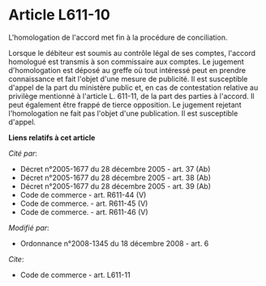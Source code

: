 # Article L611-10

L'homologation de l'accord met fin à la procédure de conciliation. 

Lorsque le débiteur est soumis au contrôle légal de ses comptes, l'accord homologué est transmis à son commissaire aux
comptes. Le jugement d'homologation est déposé au greffe où tout intéressé peut en prendre connaissance et fait l'objet d'une
mesure de publicité. Il est susceptible d'appel de la part du ministère public et, en cas de contestation relative au
privilège mentionné à l'article L. 611-11, de la part des parties à l'accord. Il peut également être frappé de tierce
opposition. Le jugement rejetant l'homologation ne fait pas l'objet d'une publication. Il est susceptible d'appel.

**Liens relatifs à cet article**

_Cité par_:

  - Décret n°2005-1677 du 28 décembre 2005 - art. 37 (Ab)
  - Décret n°2005-1677 du 28 décembre 2005 - art. 38 (Ab)
  - Décret n°2005-1677 du 28 décembre 2005 - art. 39 (Ab)
  - Code de commerce - art. R611-44 (V)
  - Code de commerce. - art. R611-45 (V)
  - Code de commerce. - art. R611-46 (V)

_Modifié par_:

  - Ordonnance n°2008-1345 du 18 décembre 2008 - art. 6

_Cite_:

  - Code de commerce - art. L611-11
